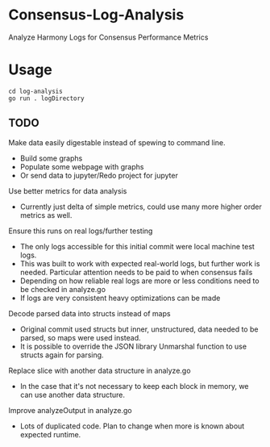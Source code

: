 # Consensus-Log-Analysis
Analyze Harmony Logs for Consensus Performance Metrics

# Usage
```console
cd log-analysis
go run . logDirectory
```


## TODO
Make data easily digestable instead of spewing to command line.
  * Build some graphs
  * Populate some webpage with graphs
  * Or send data to jupyter/Redo project for jupyter

Use better metrics for data analysis
  * Currently just delta of simple metrics, could use many more higher order metrics as well.

Ensure this runs on real logs/further testing
  * The only logs accessible for this initial commit were local machine test logs. 
  * This was built to work with expected real-world logs, but further work is needed. Particular attention needs to be paid to when consensus fails
  * Depending on how reliable real logs are more or less conditions need to be checked in analyze.go
  * If logs are very consistent heavy optimizations can be made

Decode parsed data into structs instead of maps
  * Original commit used structs but inner, unstructured, data needed to be parsed, so maps were used instead. 
  * It is possible to override the JSON library Unmarshal function to use structs again for parsing.

Replace slice with another data structure in analyze.go
  * In the case that it's not necessary to keep each block in memory, we can use another data structure.

Improve analyzeOutput in analyze.go
  * Lots of duplicated code. Plan to change when more is known about expected runtime.